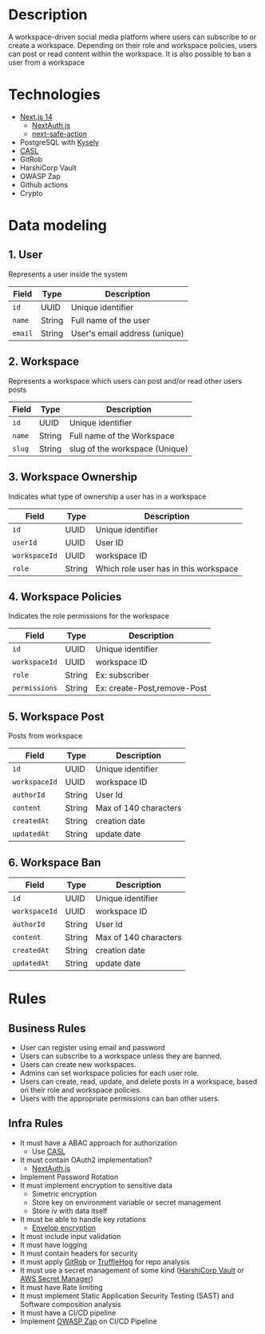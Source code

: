 # Description

A workspace-driven social media platform where users can subscribe to or create a workspace. Depending on their role and workspace policies, users can post or read content within the workspace.
It is also possible to ban a user from a workspace

# Technologies

- [Next.js 14](https://nextjs.org/)
  - [NextAuth.js](https://next-auth.js.org/)
  - [next-safe-action](https://next-safe-action.dev/)
- PostgreSQL with [Kysely](https://kysely.dev)
- [CASL](https://casl.js.org/v6/en)
- GitRob
- HarshiCorp Vault
- OWASP Zap
- Github actions
- Crypto

# Data modeling

## 1. User

Represents a user inside the system

| Field   | Type   | Description                   |
| ------- | ------ | ----------------------------- |
| `id`    | UUID   | Unique identifier             |
| `name`  | String | Full name of the user         |
| `email` | String | User's email address (unique) |

## 2. Workspace

Represents a workspace which users can post and/or read other users posts

| Field  | Type   | Description                    |
| ------ | ------ | ------------------------------ |
| `id`   | UUID   | Unique identifier              |
| `name` | String | Full name of the Workspace     |
| `slug` | String | slug of the workspace (Unique) |

## 3. Workspace Ownership

Indicates what type of ownership a user has in a workspace

| Field         | Type   | Description                           |
| ------------- | ------ | ------------------------------------- |
| `id`          | UUID   | Unique identifier                     |
| `userId`      | UUID   | User ID                               |
| `workspaceId` | UUID   | workspace ID                          |
| `role`        | String | Which role user has in this workspace |

## 4. Workspace Policies

Indicates the role permissions for the workspace

| Field         | Type   | Description                 |
| ------------- | ------ | --------------------------- |
| `id`          | UUID   | Unique identifier           |
| `workspaceId` | UUID   | workspace ID                |
| `role`        | String | Ex: subscriber              |
| `permissions` | String | Ex: create-Post,remove-Post |

## 5. Workspace Post

Posts from workspace

| Field         | Type   | Description           |
| ------------- | ------ | --------------------- |
| `id`          | UUID   | Unique identifier     |
| `workspaceId` | UUID   | workspace ID          |
| `authorId`    | String | User Id               |
| `content`     | String | Max of 140 characters |
| `createdAt`   | String | creation date         |
| `updatedAt`   | String | update date           |

## 6. Workspace Ban

| Field         | Type   | Description           |
| ------------- | ------ | --------------------- |
| `id`          | UUID   | Unique identifier     |
| `workspaceId` | UUID   | workspace ID          |
| `authorId`    | String | User Id               |
| `content`     | String | Max of 140 characters |
| `createdAt`   | String | creation date         |
| `updatedAt`   | String | update date           |

# Rules

## Business Rules

- User can register using email and password
- Users can subscribe to a workspace unless they are banned.
- Users can create new workspaces.
- Admins can set workspace policies for each user role.
- Users can create, read, update, and delete posts in a workspace, based on their role and workspace policies.
- Users with the appropriate permissions can ban other users.

## Infra Rules

- It must have a ABAC approach for authorization
  - Use [CASL](https://casl.js.org/v6/en)
- It must contain OAuth2 implementation?
  - [NextAuth.js](https://next-auth.js.org/)
- Implement Password Rotation
- It must implement encryption to sensitive data
  - Simetric encryption
  - Store key on environment variable or secret management
  - Store iv with data itself
- It must be able to handle key rotations
  - [Envelop encryption](https://docs.aws.amazon.com/kms/latest/developerguide/concepts.html#enveloping)
- It must include input validation
- It must have logging
- It must contain headers for security
- It must apply [GitRob](https://github.com/michenriksen/gitrob) or [TruffleHog](https://github.com/trufflesecurity/trufflehog) for repo analysis
- It must use a secret management of some kind ([HarshiCorp Vault](https://www.hashicorp.com/products/vault) or [AWS Secret Manager](https://docs.aws.amazon.com/pt_br/secretsmanager/latest/userguide/intro.html))
- It must have Rate limiting
- It must implement Static Application Security Testing (SAST) and Software composition analysis
- It must have a CI/CD pipeline
- Implement [OWASP Zap](https://www.zaproxy.org/) on CI/CD Pipeline
